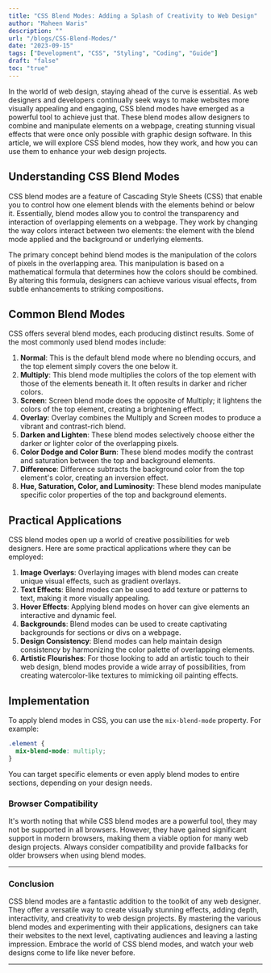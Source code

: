 ```yaml
---
title: "CSS Blend Modes: Adding a Splash of Creativity to Web Design"
author: "Maheen Waris"
description: ""
url: "/blogs/CSS-Blend-Modes/"
date: "2023-09-15"
tags: ["Development", "CSS", "Styling", "Coding", "Guide"]
draft: "false"
toc: "true"
---
```


In the world of web design, staying ahead of the curve is essential. As web designers and developers continually seek ways to make websites more visually appealing and engaging, CSS blend modes have emerged as a powerful tool to achieve just that. These blend modes allow designers to combine and manipulate elements on a webpage, creating stunning visual effects that were once only possible with graphic design software. In this article, we will explore CSS blend modes, how they work, and how you can use them to enhance your web design projects.

## Understanding CSS Blend Modes

CSS blend modes are a feature of Cascading Style Sheets (CSS) that enable you to control how one element blends with the elements behind or below it. Essentially, blend modes allow you to control the transparency and interaction of overlapping elements on a webpage. They work by changing the way colors interact between two elements: the element with the blend mode applied and the background or underlying elements.

The primary concept behind blend modes is the manipulation of the colors of pixels in the overlapping area. This manipulation is based on a mathematical formula that determines how the colors should be combined. By altering this formula, designers can achieve various visual effects, from subtle enhancements to striking compositions.

## Common Blend Modes

CSS offers several blend modes, each producing distinct results. Some of the most commonly used blend modes include:

1. **Normal**: This is the default blend mode where no blending occurs, and the top element simply covers the one below it.
2. **Multiply**: This blend mode multiplies the colors of the top element with those of the elements beneath it. It often results in darker and richer colors.
3. **Screen**: Screen blend mode does the opposite of Multiply; it lightens the colors of the top element, creating a brightening effect.
4. **Overlay**: Overlay combines the Multiply and Screen modes to produce a vibrant and contrast-rich blend.
5. **Darken and Lighten**: These blend modes selectively choose either the darker or lighter color of the overlapping pixels.
6. **Color Dodge and Color Burn**: These blend modes modify the contrast and saturation between the top and background elements.
7. **Difference**: Difference subtracts the background color from the top element's color, creating an inversion effect.
8. **Hue, Saturation, Color, and Luminosity**: These blend modes manipulate specific color properties of the top and background elements.

## Practical Applications

CSS blend modes open up a world of creative possibilities for web designers. Here are some practical applications where they can be employed:

1. **Image Overlays**: Overlaying images with blend modes can create unique visual effects, such as gradient overlays.
2. **Text Effects**: Blend modes can be used to add texture or patterns to text, making it more visually appealing.
3. **Hover Effects**: Applying blend modes on hover can give elements an interactive and dynamic feel.
4. **Backgrounds**: Blend modes can be used to create captivating backgrounds for sections or divs on a webpage.
5. **Design Consistency**: Blend modes can help maintain design consistency by harmonizing the color palette of overlapping elements.
6. **Artistic Flourishes**: For those looking to add an artistic touch to their web design, blend modes provide a wide array of possibilities, from creating watercolor-like textures to mimicking oil painting effects.

## Implementation

To apply blend modes in CSS, you can use the `mix-blend-mode` property. For example:

```css
.element {
  mix-blend-mode: multiply;
}
```

You can target specific elements or even apply blend modes to entire sections, depending on your design needs.

### Browser Compatibility

It's worth noting that while CSS blend modes are a powerful tool, they may not be supported in all browsers. However, they have gained significant support in modern browsers, making them a viable option for many web design projects. Always consider compatibility and provide fallbacks for older browsers when using blend modes.

<hr>

### Conclusion

CSS blend modes are a fantastic addition to the toolkit of any web designer. They offer a versatile way to create visually stunning effects, adding depth, interactivity, and creativity to web design projects. By mastering the various blend modes and experimenting with their applications, designers can take their websites to the next level, captivating audiences and leaving a lasting impression. Embrace the world of CSS blend modes, and watch your web designs come to life like never before.

---
